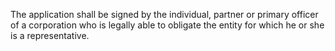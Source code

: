 The application shall be signed by the individual, partner or primary officer of a corporation who is legally able to obligate the entity for which he or she is a representative.

